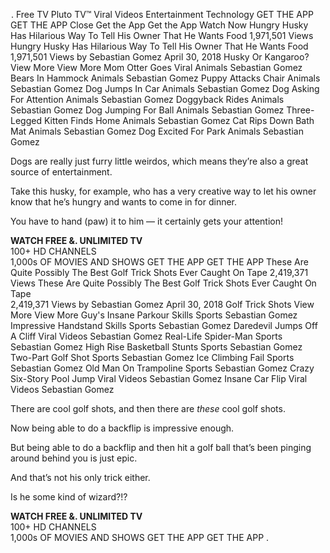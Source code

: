 <img height="1" width="1" src="https://www.facebook.com/tr?id=1233554490082788&ev=PageView&noscript=1"/>. Free TV Pluto TV™ Viral Videos Entertainment Technology GET THE APP GET THE APP Close Get the App Get the App Watch Now Hungry Husky Has Hilarious Way To Tell His Owner That He Wants Food 1,971,501 Views Hungry Husky Has Hilarious Way To Tell His Owner That He Wants Food  
1,971,501 Views by Sebastian Gomez April 30, 2018 Husky Or Kangaroo? View More View More Mom Otter Goes Viral Animals Sebastian Gomez Bears In Hammock Animals Sebastian Gomez Puppy Attacks Chair Animals Sebastian Gomez Dog Jumps In Car Animals Sebastian Gomez Dog Asking For Attention Animals Sebastian Gomez Doggyback Rides Animals Sebastian Gomez Dog Jumping For Ball Animals Sebastian Gomez Three-Legged Kitten Finds Home Animals Sebastian Gomez Cat Rips Down Bath Mat Animals Sebastian Gomez Dog Excited For Park Animals Sebastian Gomez

Dogs are really just furry little weirdos, which means they’re also a great source of entertainment.

Take this husky, for example, who has a very creative way to let his owner know that he’s hungry and wants to come in for dinner.

You have to hand (paw) it to him — it certainly gets your attention!

**WATCH FREE &. UNLIMITED TV**  
100+ HD CHANNELS  
1,000s OF MOVIES AND SHOWS GET THE APP GET THE APP These Are Quite Possibly The Best Golf Trick Shots Ever Caught On Tape 2,419,371 Views These Are Quite Possibly The Best Golf Trick Shots Ever Caught On Tape  
2,419,371 Views by Sebastian Gomez April 30, 2018 Golf Trick Shots View More View More Guy's Insane Parkour Skills Sports Sebastian Gomez Impressive Handstand Skills Sports Sebastian Gomez Daredevil Jumps Off A Cliff Viral Videos Sebastian Gomez Real-Life Spider-Man Sports Sebastian Gomez High Rise Basketball Stunts Sports Sebastian Gomez Two-Part Golf Shot Sports Sebastian Gomez Ice Climbing Fail Sports Sebastian Gomez Old Man On Trampoline Sports Sebastian Gomez Crazy Six-Story Pool Jump Viral Videos Sebastian Gomez Insane Car Flip Viral Videos Sebastian Gomez

There are cool golf shots, and then there are _these_ cool golf shots.

Now being able to do a backflip is impressive enough.

But being able to do a backflip and then hit a golf ball that’s been pinging around behind you is just epic.

And that’s not his only trick either.

Is he some kind of wizard?!?

**WATCH FREE &. UNLIMITED TV**  
100+ HD CHANNELS  
1,000s OF MOVIES AND SHOWS GET THE APP GET THE APP <link rel="stylesheet" href="//fonts.googleapis.com/css?family=Noto+Serif:400,400i|Oswald:200,500" type="text/css">.